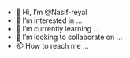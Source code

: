 - 👋 Hi, I’m @Nasif-reyal
- 👀 I’m interested in ...
- 🌱 I’m currently learning ...
- 💞️ I’m looking to collaborate on ...
- 📫 How to reach me ...

<!---
Nasif-reyal/Nasif-reyal is a ✨ special ✨ repository because its `README.md` (this file) appears on your GitHub profile.
You can click the Preview link to take a look at your changes.
--->
